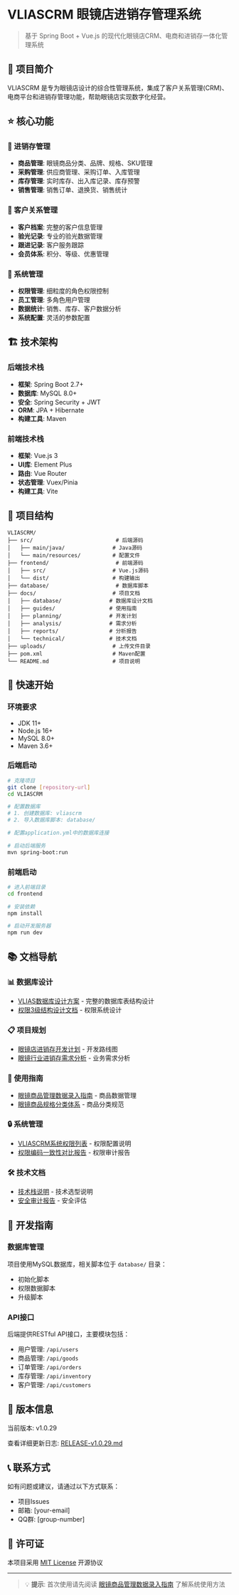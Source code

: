 # VLIASCRM 眼镜店进销存管理系统

> 基于 Spring Boot + Vue.js 的现代化眼镜店CRM、电商和进销存一体化管理系统

## 🏪 项目简介

VLIASCRM 是专为眼镜店设计的综合性管理系统，集成了客户关系管理(CRM)、电商平台和进销存管理功能，帮助眼镜店实现数字化经营。

## ⭐ 核心功能

### 🛒 进销存管理
- **商品管理**: 眼镜商品分类、品牌、规格、SKU管理
- **采购管理**: 供应商管理、采购订单、入库管理
- **库存管理**: 实时库存、出入库记录、库存预警
- **销售管理**: 销售订单、退换货、销售统计

### 👥 客户关系管理
- **客户档案**: 完整的客户信息管理
- **验光记录**: 专业的验光数据管理
- **跟进记录**: 客户服务跟踪
- **会员体系**: 积分、等级、优惠管理

### 💼 系统管理
- **权限管理**: 细粒度的角色权限控制
- **员工管理**: 多角色用户管理
- **数据统计**: 销售、库存、客户数据分析
- **系统配置**: 灵活的参数配置

## 🏗️ 技术架构

### 后端技术栈
- **框架**: Spring Boot 2.7+
- **数据库**: MySQL 8.0+
- **安全**: Spring Security + JWT
- **ORM**: JPA + Hibernate
- **构建工具**: Maven

### 前端技术栈
- **框架**: Vue.js 3
- **UI库**: Element Plus
- **路由**: Vue Router
- **状态管理**: Vuex/Pinia
- **构建工具**: Vite

## 📁 项目结构

```
VLIASCRM/
├── src/                          # 后端源码
│   ├── main/java/               # Java源码
│   └── main/resources/          # 配置文件
├── frontend/                     # 前端源码
│   ├── src/                     # Vue.js源码
│   └── dist/                    # 构建输出
├── database/                     # 数据库脚本
├── docs/                        # 项目文档
│   ├── database/               # 数据库设计文档
│   ├── guides/                 # 使用指南
│   ├── planning/               # 开发计划
│   ├── analysis/               # 需求分析
│   ├── reports/                # 分析报告
│   └── technical/              # 技术文档
├── uploads/                     # 上传文件目录
├── pom.xml                      # Maven配置
└── README.md                    # 项目说明
```

## 🚀 快速开始

### 环境要求
- JDK 11+
- Node.js 16+
- MySQL 8.0+
- Maven 3.6+

### 后端启动
```bash
# 克隆项目
git clone [repository-url]
cd VLIASCRM

# 配置数据库
# 1. 创建数据库: vliascrm
# 2. 导入数据库脚本: database/

# 配置application.yml中的数据库连接

# 启动后端服务
mvn spring-boot:run
```

### 前端启动
```bash
# 进入前端目录
cd frontend

# 安装依赖
npm install

# 启动开发服务器
npm run dev
```

## 📚 文档导航

### 📊 数据库设计
- [VLIAS数据库设计方案](docs/database/VLIAS数据库设计方案.md) - 完整的数据库表结构设计
- [权限3级结构设计文档](docs/database/权限3级结构设计文档.md) - 权限系统设计

### 📋 项目规划
- [眼镜店进销存开发计划](docs/planning/眼镜店进销存开发计划.md) - 开发路线图
- [眼镜行业进销存需求分析](docs/analysis/眼镜行业进销存需求分析.md) - 业务需求分析

### 📖 使用指南
- [眼镜商品管理数据录入指南](docs/guides/眼镜商品管理数据录入指南.md) - 商品数据管理
- [眼镜商品规格分类体系](docs/guides/眼镜商品规格分类体系.md) - 商品分类规范

### 🔒 系统管理
- [VLIASCRM系统权限列表](VLIASCRM系统权限列表.md) - 权限配置说明
- [权限编码一致性对比报告](docs/reports/权限编码一致性对比报告.md) - 权限审计报告

### 🛠️ 技术文档
- [技术栈说明](docs/technical/技术栈说明.md) - 技术选型说明
- [安全审计报告](docs/technical/SECURITY_AUDIT_REPORT.md) - 安全评估

## 🔧 开发指南

### 数据库管理
项目使用MySQL数据库，相关脚本位于 `database/` 目录：
- 初始化脚本
- 权限数据脚本
- 升级脚本

### API接口
后端提供RESTful API接口，主要模块包括：
- 用户管理: `/api/users`
- 商品管理: `/api/goods`
- 订单管理: `/api/orders`
- 库存管理: `/api/inventory`
- 客户管理: `/api/customers`

## 📄 版本信息

当前版本: v1.0.29 

查看详细更新日志: [RELEASE-v1.0.29.md](RELEASE-v1.0.29.md)

## 📞 联系方式

如有问题或建议，请通过以下方式联系：
- 项目Issues
- 邮箱: [your-email]
- QQ群: [group-number]

## 📜 许可证

本项目采用 [MIT License](LICENSE) 开源协议

---

> 💡 **提示**: 首次使用请先阅读 [眼镜商品管理数据录入指南](docs/guides/眼镜商品管理数据录入指南.md) 了解系统使用方法 